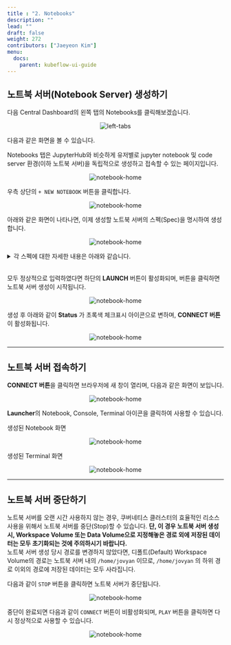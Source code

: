 ```yaml
---
title : "2. Notebooks"
description: ""
lead: ""
draft: false
weight: 272
contributors: ["Jaeyeon Kim"]
menu:
  docs:
    parent: kubeflow-ui-guide
---
```


## 노트북 서버(Notebook Server) 생성하기

다음 Central Dashboard의 왼쪽 탭의 Notebooks를 클릭해보겠습니다.

<p align="center">
  <img src="/images/docs/kubeflow-dashboard-guide/left-tabs.png" title="left-tabs"/>
</p>

다음과 같은 화면을 볼 수 있습니다.

Notebooks 탭은 JupyterHub와 비슷하게 유저별로 jupyter notebook 및 code server 환경(이하 노트북 서버)을 독립적으로 생성하고 접속할 수 있는 페이지입니다.

<p align="center">
  <img src="/images/docs/kubeflow-dashboard-guide/notebook-home.png" title="notebook-home"/>
</p>

우측 상단의 `+ NEW NOTEBOOK` 버튼을 클릭합니다.

<p align="center">
  <img src="/images/docs/kubeflow-dashboard-guide/new-notebook.png" title="notebook-home"/>
</p>

아래와 같은 화면이 나타나면, 이제 생성할 노트북 서버의 스펙(Spec)을 명시하여 생성합니다.

<p align="center">
  <img src="/images/docs/kubeflow-dashboard-guide/create.png" title="notebook-home"/>
</p>

<details>
<summary>각 스펙에 대한 자세한 내용은 아래와 같습니다.</summary>

- **name**:
  - 노트북 서버를 구분할 수 있는 이름으로 생성합니다.
- namespace :
  - 따로 변경할 수 없습니다. (현재 로그인한 user 계정의 namespace이 자동으로 지정되어 있습니다.)
- **Image**:
  - sklearn, pytorch, tensorflow 등의 pypi package 가 미리 설치된 jupyter lab 이미지 중 사용할 이미지를 선택합니다.
    - 노트북 서버 내에서 GPU를 사용하여 tensorflow-cuda, pytorch-cuda 등의 이미지를 사용하는 경우, **하단의 GPUs** 섹션도 확인 바랍니다.
  - 추가적인 패키지나 소스코드 등을 포함한 커스텀(Custom) 노트북 서버를 사용하고 싶은 경우에는 커스텀 이미지(Custom Image)를 만들고 배포 후 사용할 수도 있습니다.
- **CPU / RAM**
  - 필요한 자원 사용량를 입력합니다.
    - cpu : core 단위
      - 가상 core 개수 단위를 의미하며, int 형식이 아닌  `1.5`, `2.7` 등의 float 형식도 입력할 수 있습니다.
    - memory : Gi 단위
- **GPUs**
  - 주피터 노트북에 할당할 GPU 개수를 입력합니다.
    - `None`
      - GPU 자원이 필요하지 않은 경우
    - 1, 2, 4
      - GPU 1, 2, 4 개 할당
  - GPU Vendor
    - 앞의 [(Optional) Setup GPU]({{< relref "docs/setup-kubernetes/setup-nvidia-gpu.md" >}}) 를 따라 nvidia gpu plugin을 설치한 경우 NVIDIA를 선택합니다.
- **Workspace Volume**
  - 노트북 서버 내에서 필요한 만큼의 디스크 용량을 입력합니다.
  - Type 과 Name 은 변경하지 않고, **디스크 용량을 늘리고 싶거나** **AccessMode 를 변경하고 싶은** 경우에만 변경해서 사용시면 됩니다.
    - **"Don't use Persistent Storage for User's home"** 체크박스는 노트북 서버의 작업 내역을 저장하지 않아도 상관없는 경우에만 클릭합니다. **일반적인 경우라면 누르지 않는 것을 권장합니다.**
    - 기존에 미리 생성해두었던 PVC를 사용하고 싶은 경우에는, Type 을 "Existing" 으로 입력하여 해당 PVC의 이름을 입력하여 사용하시면 됩니다.
- **Data Volumes**
  - 추가적인 스토리지 자원이 필요한 경우 **"+ ADD VOLUME"** 버튼을 클릭하여 생성할 수 있습니다.
- ~~Configurations, Affinity/Tolerations, Miscellaneous Settings~~
  - 대부분의 경우 필요하지 않으므로 *모두의 MLOps*에서는 자세한 설명을 생략합니다.

</details>

<br>

모두 정상적으로 입력하였다면 하단의 **LAUNCH** 버튼이 활성화되며, 버튼을 클릭하면 노트북 서버 생성이 시작됩니다.

<p align="center">
  <img src="/images/docs/kubeflow-dashboard-guide/creating.png" title="notebook-home"/>
</p>

생성 후 아래와 같이 **Status** 가 초록색 체크표시 아이콘으로 변하며, **CONNECT 버튼**이 활성화됩니다.

<p align="center">
  <img src="/images/docs/kubeflow-dashboard-guide/created.png" title="notebook-home"/>
</p>

---

## 노트북 서버 접속하기

**CONNECT 버튼**을 클릭하면 브라우저에 새 창이 열리며, 다음과 같은 화면이 보입니다.

<p align="center">
  <img src="/images/docs/kubeflow-dashboard-guide/notebook-access.png" title="notebook-home"/>
</p>

**Launcher**의 Notebook, Console, Terminal 아이콘을 클릭하여 사용할 수 있습니다.

  생성된 Notebook 화면

  <p align="center">
    <img src="/images/docs/kubeflow-dashboard-guide/notebook-console.png" title="notebook-home"/>
  </p>

  생성된 Terminal 화면

  <p align="center">
    <img src="/images/docs/kubeflow-dashboard-guide/terminal-console.png" title="notebook-home"/>
  </p>

---

## 노트북 서버 중단하기

노트북 서버를 오랜 시간 사용하지 않는 경우, 쿠버네티스 클러스터의 효율적인 리소스 사용을 위해서 노트북 서버를 중단(Stop)할 수 있습니다. **단, 이 경우 노트북 서버 생성 시, Workspace Volume 또는 Data Volume으로 지정해놓은 경로 외에 저장된 데이터는 모두 초기화되는 것에 주의하시기 바랍니다.**  
노트북 서버 생성 당시 경로를 변경하지 않았다면, 디폴트(Default) Workspace Volume의 경로는 노트북 서버 내의 `/home/jovyan` 이므로, `/home/jovyan` 의 하위 경로 이외의 경로에 저장된 데이터는 모두 사라집니다.

다음과 같이 `STOP` 버튼을 클릭하면 노트북 서버가 중단됩니다.

<p align="center">
  <img src="/images/docs/kubeflow-dashboard-guide/notebook-stop.png" title="notebook-home"/>
</p>

중단이 완료되면 다음과 같이 `CONNECT` 버튼이 비활성화되며, `PLAY` 버튼을 클릭하면 다시 정상적으로 사용할 수 있습니다.

<p align="center">
  <img src="/images/docs/kubeflow-dashboard-guide/notebook-restart.png" title="notebook-home"/>
</p>
